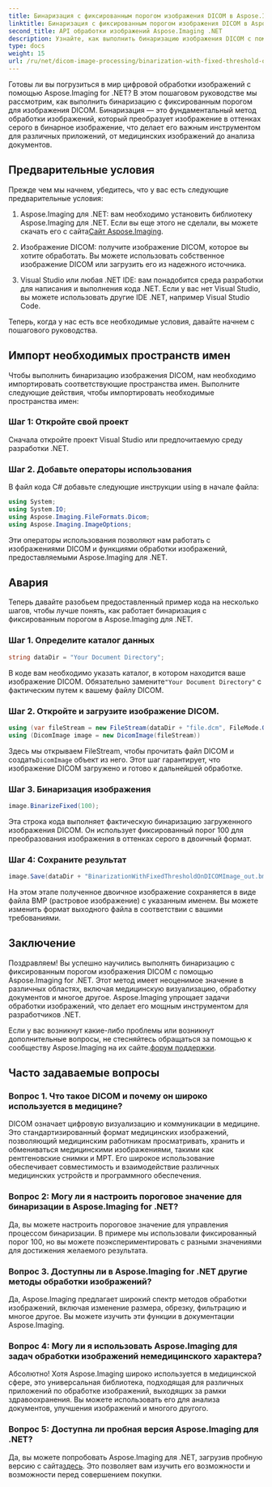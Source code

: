 ```yaml
---
title: Бинаризация с фиксированным порогом изображения DICOM в Aspose.Imaging for .NET
linktitle: Бинаризация с фиксированным порогом изображения DICOM в Aspose.Imaging for .NET
second_title: API обработки изображений Aspose.Imaging .NET
description: Узнайте, как выполнить бинаризацию изображения DICOM с помощью Aspose.Imaging для .NET. Пошаговое руководство с примерами кода.
type: docs
weight: 15
url: /ru/net/dicom-image-processing/binarization-with-fixed-threshold-on-dicom-image/
---
```

Готовы ли вы погрузиться в мир цифровой обработки изображений с помощью Aspose.Imaging for .NET? В этом пошаговом руководстве мы рассмотрим, как выполнить бинаризацию с фиксированным порогом для изображения DICOM. Бинаризация — это фундаментальный метод обработки изображений, который преобразует изображение в оттенках серого в бинарное изображение, что делает его важным инструментом для различных приложений, от медицинских изображений до анализа документов.

## Предварительные условия

Прежде чем мы начнем, убедитесь, что у вас есть следующие предварительные условия:

1.  Aspose.Imaging для .NET: вам необходимо установить библиотеку Aspose.Imaging для .NET. Если вы еще этого не сделали, вы можете скачать его с сайта[Сайт Aspose.Imaging](https://releases.aspose.com/imaging/net/).

2. Изображение DICOM: получите изображение DICOM, которое вы хотите обработать. Вы можете использовать собственное изображение DICOM или загрузить его из надежного источника.

3. Visual Studio или любая .NET IDE: вам понадобится среда разработки для написания и выполнения кода .NET. Если у вас нет Visual Studio, вы можете использовать другие IDE .NET, например Visual Studio Code.

Теперь, когда у нас есть все необходимые условия, давайте начнем с пошагового руководства.

## Импорт необходимых пространств имен

Чтобы выполнить бинаризацию изображения DICOM, нам необходимо импортировать соответствующие пространства имен. Выполните следующие действия, чтобы импортировать необходимые пространства имен:

### Шаг 1: Откройте свой проект

Сначала откройте проект Visual Studio или предпочитаемую среду разработки .NET.

### Шаг 2. Добавьте операторы использования

В файл кода C# добавьте следующие инструкции using в начале файла:

```csharp
using System;
using System.IO;
using Aspose.Imaging.FileFormats.Dicom;
using Aspose.Imaging.ImageOptions;
```

Эти операторы использования позволяют нам работать с изображениями DICOM и функциями обработки изображений, предоставляемыми Aspose.Imaging для .NET.

## Авария

Теперь давайте разобьем предоставленный пример кода на несколько шагов, чтобы лучше понять, как работает бинаризация с фиксированным порогом в Aspose.Imaging для .NET.

### Шаг 1. Определите каталог данных

```csharp
string dataDir = "Your Document Directory";
```

 В коде вам необходимо указать каталог, в котором находится ваше изображение DICOM. Обязательно замените`"Your Document Directory"` с фактическим путем к вашему файлу DICOM.

### Шаг 2. Откройте и загрузите изображение DICOM.

```csharp
using (var fileStream = new FileStream(dataDir + "file.dcm", FileMode.Open, FileAccess.Read))
using (DicomImage image = new DicomImage(fileStream))
```

 Здесь мы открываем FileStream, чтобы прочитать файл DICOM и создать`DicomImage` объект из него. Этот шаг гарантирует, что изображение DICOM загружено и готово к дальнейшей обработке.

### Шаг 3. Бинаризация изображения

```csharp
image.BinarizeFixed(100);
```

Эта строка кода выполняет фактическую бинаризацию загруженного изображения DICOM. Он использует фиксированный порог 100 для преобразования изображения в оттенках серого в двоичный формат.

### Шаг 4: Сохраните результат

```csharp
image.Save(dataDir + "BinarizationWithFixedThresholdOnDICOMImage_out.bmp", new BmpOptions());
```

На этом этапе полученное двоичное изображение сохраняется в виде файла BMP (растровое изображение) с указанным именем. Вы можете изменить формат выходного файла в соответствии с вашими требованиями.

## Заключение

Поздравляем! Вы успешно научились выполнять бинаризацию с фиксированным порогом изображения DICOM с помощью Aspose.Imaging for .NET. Этот метод имеет неоценимое значение в различных областях, включая медицинскую визуализацию, обработку документов и многое другое. Aspose.Imaging упрощает задачи обработки изображений, что делает его мощным инструментом для разработчиков .NET.

Если у вас возникнут какие-либо проблемы или возникнут дополнительные вопросы, не стесняйтесь обращаться за помощью к сообществу Aspose.Imaging на их сайте.[форум поддержки](https://forum.aspose.com/).

## Часто задаваемые вопросы

### Вопрос 1. Что такое DICOM и почему он широко используется в медицине?

DICOM означает цифровую визуализацию и коммуникации в медицине. Это стандартизированный формат медицинских изображений, позволяющий медицинским работникам просматривать, хранить и обмениваться медицинскими изображениями, такими как рентгеновские снимки и МРТ. Его широкое использование обеспечивает совместимость и взаимодействие различных медицинских устройств и программного обеспечения.

### Вопрос 2: Могу ли я настроить пороговое значение для бинаризации в Aspose.Imaging for .NET?

Да, вы можете настроить пороговое значение для управления процессом бинаризации. В примере мы использовали фиксированный порог 100, но вы можете поэкспериментировать с разными значениями для достижения желаемого результата.

### Вопрос 3. Доступны ли в Aspose.Imaging for .NET другие методы обработки изображений?

Да, Aspose.Imaging предлагает широкий спектр методов обработки изображений, включая изменение размера, обрезку, фильтрацию и многое другое. Вы можете изучить эти функции в документации Aspose.Imaging.

### Вопрос 4: Могу ли я использовать Aspose.Imaging для задач обработки изображений немедицинского характера?

Абсолютно! Хотя Aspose.Imaging широко используется в медицинской сфере, это универсальная библиотека, подходящая для различных приложений по обработке изображений, выходящих за рамки здравоохранения. Вы можете использовать его для анализа документов, улучшения изображений и многого другого.

### Вопрос 5: Доступна ли пробная версия Aspose.Imaging для .NET?

 Да, вы можете попробовать Aspose.Imaging для .NET, загрузив пробную версию с сайта[здесь](https://releases.aspose.com/). Это позволяет вам изучить его возможности и возможности перед совершением покупки.
